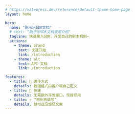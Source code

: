 ```yaml
---
# https://vitepress.dev/reference/default-theme-home-page
layout: home

hero:
  name: "剧乐乐SDK文档"
  # text: "剧乐乐SDK文档使用介绍"
  tagline: 快速接入SDK，开发自己的剧本机制~
  actions:
    - theme: brand
      text: 快速开始
      link: /introduction
    - theme: alt
      text: API 文档
      link: /introduction

features:
  - title: 🤩 透传方式
    details: 数据格式由客户端自己定义
  - title: 🚀 快速
    details: 无需额外开发接口，现接现用
  - title: ⭐️ “想到再填写”
    details: 暂时还没想好文案
---
```


